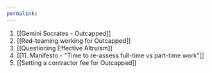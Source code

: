 ```yaml
---
permalink: 
---
```


1. [[Gemini Socrates - Outcapped]]
2. [[Red-teaming working for Outcapped]]
3. [[Questioning Effective Altruism]]
4. [[11. Manifesto - "Time to re-assess full-time vs part-time work"]]
5. [[Setting a contractor fee for Outcapped]]
